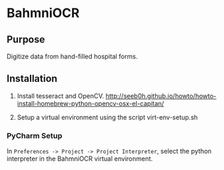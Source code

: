# BahmniOCR

## Purpose

Digitize data from hand-filled hospital forms.

## Installation

1. Install tesseract and OpenCV.
http://seeb0h.github.io/howto/howto-install-homebrew-python-opencv-osx-el-capitan/

2. Setup a virtual environment using the script virt-env-setup.sh

### PyCharm Setup

In `Preferences -> Project -> Project Interpreter`, select the python interpreter in the BahmniOCR virtual environment.
